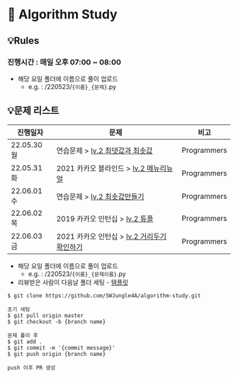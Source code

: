 # 🌙 Algorithm Study

## 💡Rules
### 진행시간 : 매일  오후 07:00 ~ 08:00

- 해당 요일 폴더에 이름으로 풀이 업로드
    - e.g. : /220523/`{이름}_{문제}`.py

## 💡문제 리스트
|진행일자|문제|비고|
|-----|------|-----|
|22.05.30 월|연습문제 > [lv.2 최댓값과 최솟값](https://programmers.co.kr/learn/courses/30/lessons/12939) |Programmers|
|22.05.31 화|2021 카카오 블라인드 > [lv.2 메뉴리뉴얼](https://programmers.co.kr/learn/courses/30/lessons/72411) |Programmers|
|22.06.01 수|연습문제 > [lv.2 최솟값만들기](https://programmers.co.kr/learn/courses/30/lessons/12941) |Programmers|
|22.06.02 목|2019 카카오 인턴십 > [lv.2 튜플](https://programmers.co.kr/learn/courses/30/lessons/64065) |Programmers|
|22.06.03 금|2021 카카오 인턴십 > [lv.2 거리두기 확인하기](https://programmers.co.kr/learn/courses/30/lessons/81302) |Programmers|

- 해당 요일 폴더에 이름으로 풀이 업로드
    - e.g. : /220523/`{이름}_{문제이름}`.py
- 리뷰받은 사람이 다음날 폴더 세팅 - [템플릿](https://github.com/SWJungle4A/morning_algorithm_study/issues/5)

```
$ git clone https://github.com/SWJungle4A/algorithm-study.git

초기 세팅 
$ git pull origin master
$ git checkout -b {branch name}

문제 풀이 후
$ git add .
$ git commit -m '{commit message}'
$ git push origin {branch name}

push 이후 PR 생성
```
